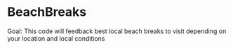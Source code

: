 # BeachBreaks
Goal:
This code will feedback best local beach breaks to visit depending on your location and local conditions
